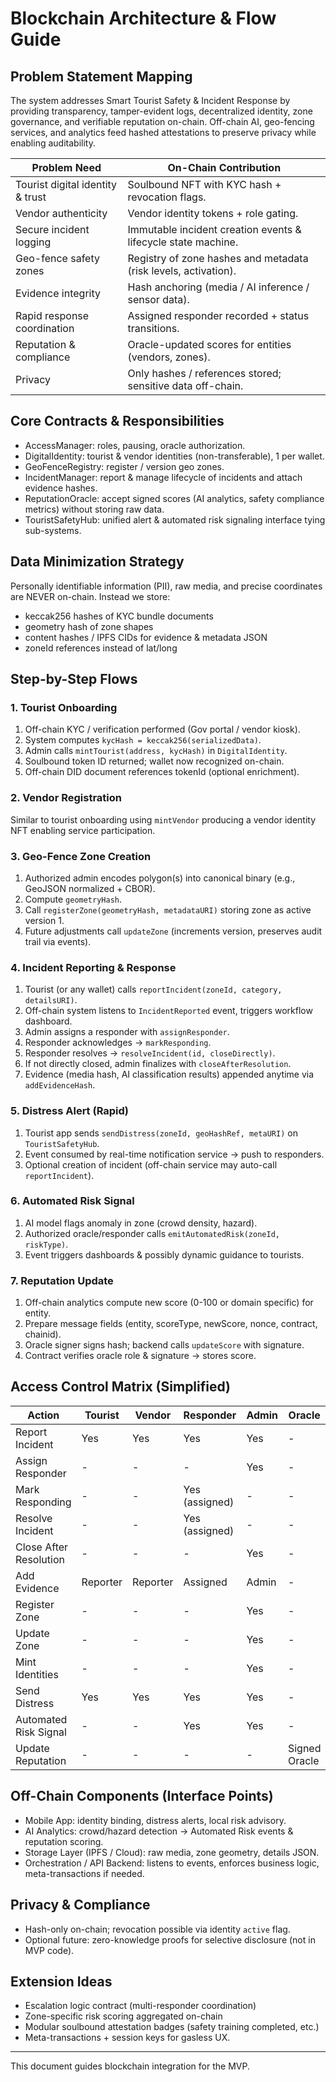 # Blockchain Architecture & Flow Guide

## Problem Statement Mapping
The system addresses Smart Tourist Safety & Incident Response by providing transparency, tamper-evident logs, decentralized identity, zone governance, and verifiable reputation on-chain. Off-chain AI, geo-fencing services, and analytics feed hashed attestations to preserve privacy while enabling auditability.

| Problem Need | On-Chain Contribution |
|--------------|-----------------------|
| Tourist digital identity & trust | Soulbound NFT with KYC hash + revocation flags. |
| Vendor authenticity | Vendor identity tokens + role gating. |
| Secure incident logging | Immutable incident creation events & lifecycle state machine. |
| Geo-fence safety zones | Registry of zone hashes and metadata (risk levels, activation). |
| Evidence integrity | Hash anchoring (media / AI inference / sensor data). |
| Rapid response coordination | Assigned responder recorded + status transitions. |
| Reputation & compliance | Oracle-updated scores for entities (vendors, zones). |
| Privacy | Only hashes / references stored; sensitive data off-chain. |

## Core Contracts & Responsibilities
- AccessManager: roles, pausing, oracle authorization.
- DigitalIdentity: tourist & vendor identities (non-transferable), 1 per wallet.
- GeoFenceRegistry: register / version geo zones.
- IncidentManager: report & manage lifecycle of incidents and attach evidence hashes.
- ReputationOracle: accept signed scores (AI analytics, safety compliance metrics) without storing raw data.
- TouristSafetyHub: unified alert & automated risk signaling interface tying sub-systems.

## Data Minimization Strategy
Personally identifiable information (PII), raw media, and precise coordinates are NEVER on-chain. Instead we store:
- keccak256 hashes of KYC bundle documents
- geometry hash of zone shapes
- content hashes / IPFS CIDs for evidence & metadata JSON
- zoneId references instead of lat/long

## Step-by-Step Flows
### 1. Tourist Onboarding
1. Off-chain KYC / verification performed (Gov portal / vendor kiosk).
2. System computes `kycHash = keccak256(serializedData)`.
3. Admin calls `mintTourist(address, kycHash)` in `DigitalIdentity`.
4. Soulbound token ID returned; wallet now recognized on-chain.
5. Off-chain DID document references tokenId (optional enrichment).

### 2. Vendor Registration
Similar to tourist onboarding using `mintVendor` producing a vendor identity NFT enabling service participation.

### 3. Geo-Fence Zone Creation
1. Authorized admin encodes polygon(s) into canonical binary (e.g., GeoJSON normalized + CBOR).
2. Compute `geometryHash`.
3. Call `registerZone(geometryHash, metadataURI)` storing zone as active version 1.
4. Future adjustments call `updateZone` (increments version, preserves audit trail via events).

### 4. Incident Reporting & Response
1. Tourist (or any wallet) calls `reportIncident(zoneId, category, detailsURI)`.
2. Off-chain system listens to `IncidentReported` event, triggers workflow dashboard.
3. Admin assigns a responder with `assignResponder`.
4. Responder acknowledges -> `markResponding`.
5. Responder resolves -> `resolveIncident(id, closeDirectly)`.
6. If not directly closed, admin finalizes with `closeAfterResolution`.
7. Evidence (media hash, AI classification results) appended anytime via `addEvidenceHash`.

### 5. Distress Alert (Rapid)
1. Tourist app sends `sendDistress(zoneId, geoHashRef, metaURI)` on `TouristSafetyHub`.
2. Event consumed by real-time notification service -> push to responders.
3. Optional creation of incident (off-chain service may auto-call `reportIncident`).

### 6. Automated Risk Signal
1. AI model flags anomaly in zone (crowd density, hazard).
2. Authorized oracle/responder calls `emitAutomatedRisk(zoneId, riskType)`.
3. Event triggers dashboards & possibly dynamic guidance to tourists.

### 7. Reputation Update
1. Off-chain analytics compute new score (0-100 or domain specific) for entity.
2. Prepare message fields (entity, scoreType, newScore, nonce, contract, chainid).
3. Oracle signer signs hash; backend calls `updateScore` with signature.
4. Contract verifies oracle role & signature -> stores score.

## Access Control Matrix (Simplified)
| Action | Tourist | Vendor | Responder | Admin | Oracle |
|--------|---------|--------|-----------|-------|--------|
| Report Incident | Yes | Yes | Yes | Yes | - |
| Assign Responder | - | - | - | Yes | - |
| Mark Responding | - | - | Yes (assigned) | - | - |
| Resolve Incident | - | - | Yes (assigned) | - | - |
| Close After Resolution | - | - | - | Yes | - |
| Add Evidence | Reporter | Reporter | Assigned | Admin | - |
| Register Zone | - | - | - | Yes | - |
| Update Zone | - | - | - | Yes | - |
| Mint Identities | - | - | - | Yes | - |
| Send Distress | Yes | Yes | Yes | Yes | - |
| Automated Risk Signal | - | - | Yes | Yes | - |
| Update Reputation | - | - | - | - | Signed Oracle |

## Off-Chain Components (Interface Points)
- Mobile App: identity binding, distress alerts, local risk advisory.
- AI Analytics: crowd/hazard detection -> Automated Risk events & reputation scoring.
- Storage Layer (IPFS / Cloud): raw media, zone geometry, details JSON.
- Orchestration / API Backend: listens to events, enforces business logic, meta-transactions if needed.

## Privacy & Compliance
- Hash-only on-chain; revocation possible via identity `active` flag.
- Optional future: zero-knowledge proofs for selective disclosure (not in MVP code).

## Extension Ideas
- Escalation logic contract (multi-responder coordination)
- Zone-specific risk scoring aggregated on-chain
- Modular soulbound attestation badges (safety training completed, etc.)
- Meta-transactions + session keys for gasless UX.

---
This document guides blockchain integration for the MVP.
